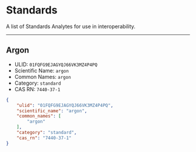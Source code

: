 # Standards
A list of Standards Analytes for use in interoperability.

----------------------------------------

## Argon

* ULID: `01FQFG9EJAGYQJ66VK3MZ4P4PQ`
* Scientific Name: `argon`
* Common Names: `argon`
* Category: `standard`
* CAS RN: `7440-37-1`

```json
{
    "ulid": "01FQFG9EJAGYQJ66VK3MZ4P4PQ",
    "scientific_name": "argon",
    "common_names": [
        "argon"
    ],
    "category": "standard",
    "cas_rn": "7440-37-1"
}
```

